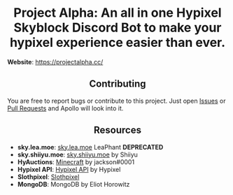 <h1 align="center">Project Alpha: An all in one Hypixel Skyblock Discord Bot to make your hypixel experience easier than ever.</h1>

**Website**: https://projectalpha.cc/

<h2 align="center">Contributing</h1>

You are free to report bugs or contribute to this project. Just open <a href="../../issues">Issues</a> or <a href="../../pulls">Pull Requests</a> and Apollo will look into it.

<h2 align="center">Resources</h2>

- **sky.lea.moe**: <a href="https://sky.lea.moe/">sky.lea.moe</a> LeaPhant <b>DEPRECATED</b>
- **sky.shiiyu.moe**: <a href="https://sky.shiiyu.moe/">sky.shiiyu.moe</a> by Shiiyu
- **HyAuctions**: <a href="https://auctions.craftlink.xyz/flipper">Minecraft</a> by jackson#0001
- **Hypixel API**: <a href="https://api.hypixel.net/">Hypixel API</a> by Hypixel
- **Slothpixel**: <a href="https://docs.slothpixel.me/">Slothpixel</a>
- **MongoDB**: <a hred="https://www.mongodb.com/">MongoDB</a> by Eliot Horowitz
